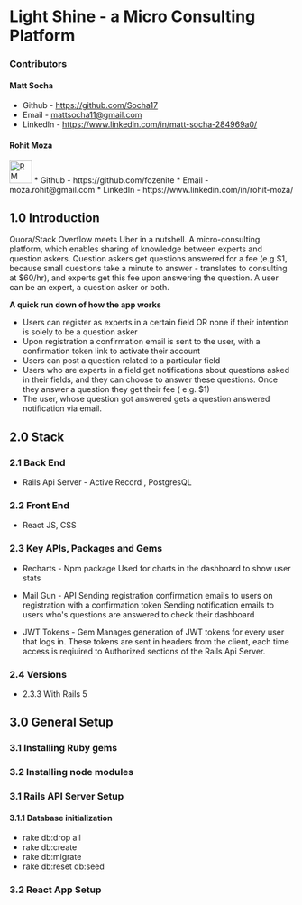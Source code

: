 # Light Shine - a Micro Consulting Platform

### Contributors
#### Matt Socha                                                       
 *   Github - https://github.com/Socha17
 *    Email - mattsocha11@gmail.com  
 * LinkedIn - https://www.linkedin.com/in/matt-socha-284969a0/ 

#### Rohit Moza
<img src="https://media.licdn.com/mpr/mpr/shrinknp_400_400/p/5/005/079/28a/23efbba.jpg" alt="RM Profile pic" style="width:40px;"/>
 *   Github - https://github.com/fozenite
 *    Email - moza.rohit@gmail.com 
 * LinkedIn - https://www.linkedin.com/in/rohit-moza/


## 1.0  Introduction
Quora/Stack Overflow meets Uber in a nutshell. A micro-consulting platform, which enables sharing of knowledge between experts and question askers. Question askers get questions answered for a fee (e.g $1, because small questions take a minute to answer - translates to consulting at $60/hr), and experts get this fee upon answering the question. A user can be an expert, a question asker or both. 

**A quick run down of how the app works**
  * Users can register as experts in a certain field OR none if their intention is solely to be a question asker
  * Upon registration a confirmation email is sent to the user, with a confirmation token link to activate their account
  * Users can post a question related to a particular field
  * Users who are experts in a field get notifications about questions asked in their fields, and they can choose to answer      these questions. Once they answer a question they get their fee ( e.g. $1)
  * The user, whose question got answered gets a question answered notification via email.  

## 2.0  Stack 

### 2.1  Back End 
  * Rails Api Server - Active Record , PostgresQL 
 
### 2.2  Front End
  * React JS, CSS 

### 2.3  Key APIs, Packages and Gems
  *  Recharts - Npm package
     Used for charts in the dashboard to show user stats  
  
  *  Mail Gun - API 
     Sending registration confirmation emails to users on registration with a confirmation token
     Sending notification emails to users who's questions are answered to check their dashboard 
     
  *  JWT Tokens - Gem
     Manages generation of JWT tokens for every user that logs in. These tokens are sent in headers from the client, each    time access is reqiuired to Authorized sections of the Rails Api Server.
     
     
  
### 2.4  Versions
  *  2.3.3 With Rails 5  
  
## 3.0  General Setup

### 3.1 Installing Ruby gems


### 3.2 Installing node modules


 
### 3.1  Rails API Server Setup

#### 3.1.1  Database initialization
- rake db:drop all
- rake db:create
- rake db:migrate
- rake db:reset db:seed
   
### 3.2  React App Setup


